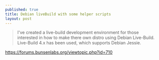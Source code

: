 ```yaml
---
published: true
title: Debian liveBuild with some helper scripts
layout: post
---
```

> I've created a live-build development environment for those
> interested in how to make there own distro using Debian Live-Build.
> Live-Build 4.x has been used, which supports Debian Jessie.

<https://forums.bunsenlabs.org/viewtopic.php?id=710>

